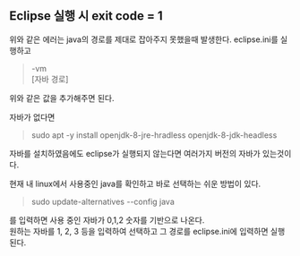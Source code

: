 ## Eclipse 실행 시 exit code = 1


위와 같은 에러는 java의 경로를 제대로 잡아주지 못했을때 발생한다.
eclipse.ini를 실행하고   
> -vm  
[자바 경로]   


위와 같은 값을 추가해주면 된다.


자바가 없다면  

> sudo apt -y install openjdk-8-jre-hradless openjdk-8-jdk-headless  



자바를 설치하였음에도 eclipse가 실행되지 않는다면 여러가지 버전의 자바가 있는것이다.

현재  내 linux에서 사용중인 java를 확인하고 바로 선택하는 쉬운 방법이 있다.

> sudo update-alternatives --config java

를 입력하면  사용 중인  자바가 0,1,2 숫자를 기반으로 나온다.  
원하는 자바를 1, 2, 3 등을 입력하여 선택하고 그 경로를 eclipse.ini에 입력하면 실행된다.

